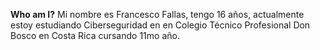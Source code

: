 
**Who am I?**
Mi nombre es Francesco Fallas, tengo 16 años, actualmente estoy estudiando Ciberseguridad en en Colegio Técnico Profesional Don Bosco en Costa Rica cursando 11mo año.

  

